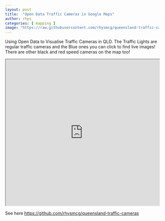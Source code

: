 ```yaml
---
layout: post
title:  "Open Data Traffic Cameras in Google Maps"
author: rhys
categories: [ mapping ]
image: "https://raw.githubusercontent.com/rhysmcg/queensland-traffic-cameras/master/QLD%20Traffic%20Maps%202.jpg"
---
```


Using Open Data to Visualise Traffic Cameras in QLD. The Traffic Lights are regular traffic cameras and the Blue ones you can click to find live images! There are other black and red speed cameras on the map too!

<iframe src="https://rhysmcg.github.io/queensland-traffic-cameras/" width="100%" height="480"></iframe>

See here <a href="https://github.com/rhysmcg/queensland-traffic-cameras">https://github.com/rhysmcg/queensland-traffic-cameras</a>
